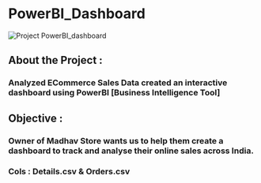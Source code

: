 # PowerBI_Dashboard
![Project PowerBI_dashboard](https://github.com/gouriram/PowerBI_Dashboard/assets/111121699/eb8ceabd-9cdc-4e11-942b-8c4d7ea62944)

## About the Project :
### Analyzed ECommerce Sales Data created an interactive dashboard using PowerBI [Business Intelligence Tool]
## Objective :
### Owner of Madhav Store wants us to help them create a dashboard to track and analyse their online sales across India.
### Cols : Details.csv & Orders.csv



